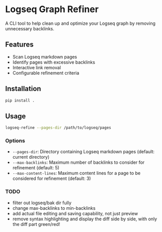 # Logseq Graph Refiner

A CLI tool to help clean up and optimize your Logseq graph by removing unnecessary backlinks.

## Features

- Scan Logseq markdown pages
- Identify pages with excessive backlinks
- Interactive link removal
- Configurable refinement criteria

## Installation

```bash
pip install .
```

## Usage

```bash
logseq-refine --pages-dir /path/to/logseq/pages
```

### Options

- `--pages-dir`: Directory containing Logseq markdown pages (default: current directory)
- `--max-backlinks`: Maximum number of backlinks to consider for refinement (default: 5)
- `--max-content-lines`: Maximum content lines for a page to be considered for refinement (default: 3)


### TODO
- filter out logseq/bak dir fully
- change max-backlinks to min-backlinks
- add actual file editing and saving capability, not just preview
- remove syntax highlighting and display the diff side by side, with only the diff part green/red!